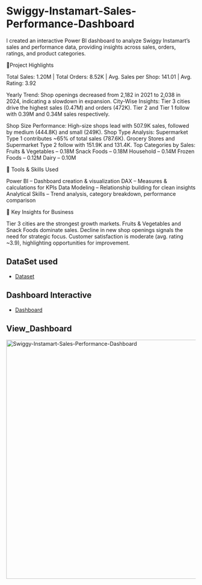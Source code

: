 # Swiggy-Instamart-Sales-Performance-Dashboard
I created an interactive Power BI dashboard to analyze Swiggy Instamart’s sales and performance data, providing insights across sales, orders, ratings, and product categories.

🔹Project Highlights

Total Sales: 1.20M |
Total Orders: 8.52K |
Avg. Sales per Shop: 141.01 | 
Avg. Rating: 3.92

Yearly Trend:
Shop openings decreased from 2,182 in 2021 to 2,038 in 2024, indicating a slowdown in expansion.
City-Wise Insights:
Tier 3 cities drive the highest sales (0.47M) and orders (472K).
Tier 2 and Tier 1 follow with 0.39M and 0.34M sales respectively.

Shop Size Performance:
High-size shops lead with 507.9K sales, followed by medium (444.8K) and small (249K).
Shop Type Analysis:
Supermarket Type 1 contributes ~65% of total sales (787.6K).
Grocery Stores and Supermarket Type 2 follow with 151.9K and 131.4K.
Top Categories by Sales:
Fruits & Vegetables – 0.18M
Snack Foods – 0.18M
Household – 0.14M
Frozen Foods – 0.12M
Dairy – 0.10M

🔹 Tools & Skills Used

Power BI – Dashboard creation & visualization
DAX – Measures & calculations for KPIs
Data Modeling – Relationship building for clean insights
Analytical Skills – Trend analysis, category breakdown, performance comparison

📌 Key Insights for Business

Tier 3 cities are the strongest growth markets.
Fruits & Vegetables and Snack Foods dominate sales.
Decline in new shop openings signals the need for strategic focus.
Customer satisfaction is moderate (avg. rating ~3.9), highlighting opportunities for improvement.

## DataSet used
- <a href="https://github.com/Ansarifaheem942/Swiggy-Instamart-Sales-Performance-Dashboard.git">Dataset</a>
## Dashboard Interactive
- <a href="https://github.com/Ansarifaheem942/Swiggy-Instamart-Sales-Performance-Dashboard/blob/main/Instamart_Dashboard.png">Dashboard</a>
## View_Dashboard
<img width="1144" height="635" alt="Swiggy-Instamart-Sales-Performance-Dashboard" src="https://github.com/user-attachments/assets/62cc3d9f-c43c-4240-815b-7db42c059b19" />
